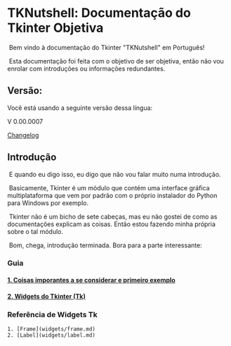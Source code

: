 # TKNutshell: Documentação do Tkinter Objetiva

​	Bem vindo à documentação do Tkinter "TKNutshell" em Português!

​	Esta documentação foi feita com o objetivo de ser objetiva, então não vou enrolar com introduções ou informações redundantes.

## Versão:

Você está usando a seguinte versão dessa língua:

V 0.00.0007

[Changelog](changelog.md)

## Introdução

​	E quando eu digo isso, eu digo que não vou falar muito numa introdução.

​	Basicamente, Tkinter é um módulo que contém uma interface gráfica multiplataforma que vem por padrão com o próprio instalador do Python para Windows por exemplo.

​	Tkinter não é um bicho de sete cabeças, mas eu não gostei de como as documentações explicam as coisas. Então estou fazendo minha própria sobre o tal módulo.

​	Bom, chega, introdução terminada. Bora para a parte interessante:

### Guia

#### 	[1. Coisas imporantes a se considerar e primeiro exemplo](1.md)

#### 	[2. Widgets do Tkinter (Tk)](2.md)

### Referência de Widgets Tk

	1. [Frame](widgets/frame.md)
 	2. [Label](widgets/label.md)